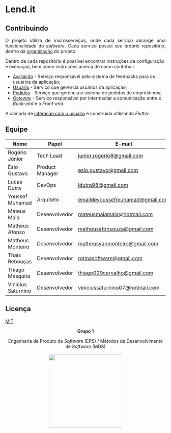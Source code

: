 # Lend.it

## Contribuindo
<p align="justify">
O projeto utiliza de microsserviços, onde cada serviço abrange uma funcionalidade do <i>software</i>. Cada serviço possui seu próprio repositório, dentro da <a href="https://github.com/Lend-it" title="Organização do Projeto Lend.it">organização</a> do projeto:

Dentro de cada repositório é possível encontrar instruções de configuração e execução, bem como instruções acerca de como contribuir.

<ul>
    <li><a href="https://github.com/Lend-it/Rating" title="Organização do Projeto Lend.it">Avaliação</a> - Serviço responsável pelo sistema de feedbacks para os usuários da aplicação;</li>
    <li><a href="https://github.com/Lend-it/User" title="Organização do Projeto Lend.it">Usuário</a> - Serviço que gerencia usuários da aplicação;</li>
    <li><a href="https://github.com/Lend-it/Request" title="Organização do Projeto Lend.it">Pedidos</a> - Serviço que gerencia o sistema de pedidos de empréstimos; </li>
    <li><a href="https://github.com/Lend-it/Gateway" title="Organização do Projeto Lend.it">Gateway</a> - Serviço responsável por intermediar a comunicação entre o <i>Back-end</i> e o <i>Front-end</i>. </li>
</ul>

A camada de <a href="https://github.com/Lend-it/Front" title="Front-end">interação com o usuário</a> é construída utilizando <i>Flutter</i>.

</p>
   

## Equipe

| Nome              | Papel           | E-mail                          |
|-------------------|-----------------|---------------------------------|
| Rogério Júnior    | Tech Lead       |     junior.rogerio8@gmail.com   |
| Ésio Gustavo      | Product Manager |    esio.gustavo@gmail.com       |
| Lucas Dutra       | DevOps          |    ldutra98@gmail.com           |
| Youssef Muhamad   | Arquiteto       | emaildeyoussefmuhamad@gmail.com |
| Mateus Maia       | Desenvolvedor   |     mateusmaiamaia@hotmail.com  |
| Matheus Afonso    | Desenvolvedor   |    matheusafonsouza@gmail.com   |
| Matheus Monteiro  | Desenvolvedor   | matheusyanmonteiro@gmail.com    |
| Thais Rebouças    | Desenvolvedor   | rotinasoftware@gmail.com        |
| Thiago Mesquita   | Desenvolvedor   | thiago099carvalho@gmail.com     |
| Vinicius Saturnino| Desenvolvedor   | viniciussaturnino07@hotmail.com |

## Licença

[MIT](https://opensource.org/licenses/MIT)


<p align="center"><b>Grupo 1</b></p>
<p align="center">Engenharia de Produto de <i>Software</i> (EPS) / Métodos de Desenvolvimento de <i>Software</i> (MDS)<br /><br />
<a href="https://fga.unb.br" target="_blank"><img width="230"src="https://4.bp.blogspot.com/-0aa6fAFnSnA/VzICtBQgciI/AAAAAAAARn4/SxVsQPFNeE0fxkCPVgMWbhd5qIEAYCMbwCLcB/s1600/unb-gama.png"></a>
</p>